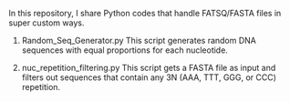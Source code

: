 In this repository, I share Python codes that handle FATSQ/FASTA files in super custom ways.

1. Random_Seq_Generator.py
This script generates random DNA sequences with equal proportions for each nucleotide.

2. nuc_repetition_filtering.py
This script gets a FASTA file as input and filters out sequences that contain any 3N (AAA, TTT, GGG, or CCC) repetition. 
